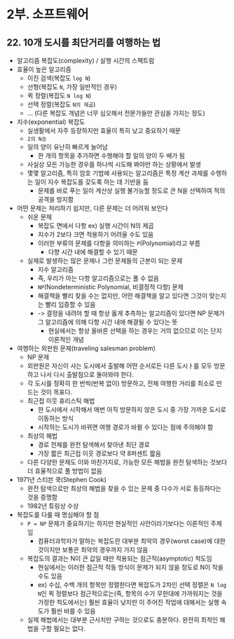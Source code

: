 # 2부. 소프트웨어

## 22. 10개 도시를 최단거리를 여행하는 법

- 알고리즘 복잡도(complexity) / 실행 시간의 스펙트럼
- 효율이 높은 알고리즘
  - 이진 검색(복잡도 `log N`)
  - 선형(복잡도 `N`, 가장 일반적인 경우)
  - 퀵 정렬(복잡도 `N log N`)
  - 선택 정렬(복잡도 `N의 제곱`)
  - ... (다른 복잡도 개념은 너무 심오해서 전문가들만 관심을 가지는 정도)
- 지수(exponential) 복잡도
  - 실생활에서 자주 등장하지만 효율이 특히 낮고 중요하기 때문
  - `2의 N승`
  - 일의 양이 유난히 빠르게 늘어남
    - 한 개의 항목을 추가하면 수행해야 할 일의 양이 두 배가 됨
  - 사실상 모든 가능한 경우를 하나씩 시도해 봐야만 하는 상황에서 발생
  - 몇몇 알고리즘, 특히 암호 기법에 사용되는 알고리즘은 특정 계산 과제를 수행하는 일이 지수 복잡도를 갖도록 하는 데 기반을 둠
    - 문제를 바로 푸는 일이 계산상 실행 불가능할 정도로 큰 N을 선택하여 적의 공격을 방지함
- 어떤 문제는 처리하기 쉽지만, 다른 문제는 더 어려워 보인다
  - 쉬운 문제
    - 복잡도 면에서 다항 ex) 실행 시간이 N의 제곱
    - 지수가 2보다 크면 적용하기 어려울 수도 있음
    - 이러한 부류의 문제를 다항을 의미하는 `P`(Polynomial)라고 부름
      - 다향 시간 내에 해결할 수 있기 때문
  - 실제로 발생하는 많은 문제나 그런 문제들의 근본이 되는 문제
    - 지수 알고리즘
    - 즉, 우리가 아는 다항 알고리즘으로는 풀 수 없음
    - `NP`(Nondeterministic Polynomial, 비결정적 다항) 문제
    - 해결책을 빨리 찾을 수는 없지만, 어떤 해결책을 알고 있다면 그것이 맞는지는 빨리 입증할 수 있음
    - -> 결정을 내려야 할 때 항상 옳게 추측하는 알고리즘이 있다면 NP 문제가 그 알고리즘에 의해 다항 시간 내에 해결될 수 있다는 뜻
      - 현실에서는 항상 올바른 선택을 하는 경우는 거의 없으므로 이는 단지 이론적인 개념
- 여행하는 외판원 문제(traveling salesman problem)
  - NP 문제
  - 외판원은 자신이 사는 도시에서 출발해 어떤 순서로든 다른 도시ㅏ를 모두 방문하고 나서 다시 출발점으로 돌아와야 한다.
  - 각 도시를 정확히 한 번씩(반복 없이) 방문하고, 전체 여행한 거리를 최소로 만드는 것이 목표다.
  - 최근접 이웃 휴리스틱 해법
    - 한 도시에서 시작해서 매번 아직 방문하지 않은 도시 중 가장 가까운 도시로 이동하는 방식
    - 시작하는 도시가 바뀌면 여행 경로가 바뀔 수 있다는 점에 주의해야 함
  - 최상의 해법
    - 경로 전체를 완전 탐색해서 찾아낸 최단 경로
    - 가장 짧은 최근접 이웃 경로보다 약 8퍼센트 짧음
  - 다른 다양한 문제도 이와 마찬가지로, 가능한 모든 해법을 완전 탐색하는 것보다 더 효율적으로 풀 방법이 없음
- 1971년 스티븐 쿡(Stephen Cook)
  - 완전 탐색으로만 최상의 해법을 찾을 수 있는 문제 중 다수가 서로 동등하다는 것을 증명함
  - 1982년 튜링상 수상
- 복잡도를 다룰 때 명심해야 할 점
  - `P = NP` 문제가 중요하기는 하지만 현실적인 사안이라기보다는 이론적인 주제임
    - 컴퓨터과학자가 말하는 복잡도란 대부분 최악의 경우(worst case)에 대한 것이지만 보통은 최악의 경우까지 가지 않음
  - 복잡도의 결과는 N이 큰 값일 때만 적용되는 점근적(asymptotic) 척도임
    - 현실에서는 이러한 점근적 작동 방식이 문제가 되지 않을 정도로 N이 작을 수도 있음
    - ex) 수십, 수백 개의 항목만 정렬한다면 복잡도가 2차인 선택 정렬은 `N log N`인 퀵 정렬보다 점근적으로는(즉, 항목의 수가 무한대에 가까워지는 것을 가정한 척도에서는) 훨씬 효율이 낮지만 이 주어진 작업에 대해서는 실행 속도가 훨씬 바를 수 있음
  - 실제 해법에서는 대부분 근사치만 구하는 것으로도 충분하다. 완전히 최적인 해법을 구할 필요는 없다.
